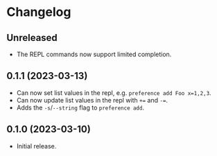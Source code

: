 # Changelog

## Unreleased
- The REPL commands now support limited completion.

## 0.1.1 (2023-03-13)
- Can now set list values in the repl, e.g. `preference add Foo x=1,2,3`.
- Can now update list values in the repl with `+=` and `-=`.
- Adds the `-s`/`--string` flag to `preference add`.

## 0.1.0 (2023-03-10)
- Initial release.

